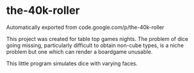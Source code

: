 # the-40k-roller
Automatically exported from code.google.com/p/the-40k-roller

This project was created for table top games nights.
The problem of dice going missing, particularly difficult to obtain non-cube types, is a niche problem but one which can render a boardgame unusable.

This little program simulates dice with varying faces.
